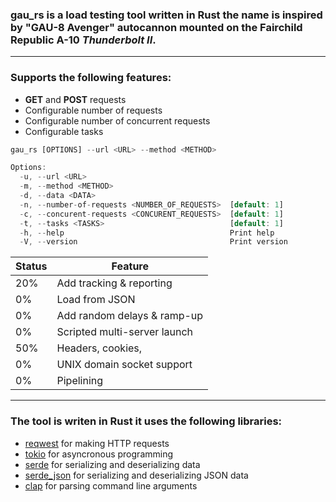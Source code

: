 ### **gau_rs** is a load testing tool written in Rust the name is inspired by "**GAU-8 Avenger**" autocannon mounted on the **Fairchild Republic A-10** ***Thunderbolt II***. 
---

### Supports the following features:

- **GET** and **POST** requests
- Configurable number of requests
- Configurable number of concurrent requests
- Configurable tasks

```rust
gau_rs [OPTIONS] --url <URL> --method <METHOD>
```
```rust
Options:
  -u, --url <URL>
  -m, --method <METHOD>
  -d, --data <DATA>
  -n, --number-of-requests <NUMBER_OF_REQUESTS>  [default: 1]
  -c, --concurent-requests <CONCURENT_REQUESTS>  [default: 1]
  -t, --tasks <TASKS>                            [default: 1]
  -h, --help                                     Print help
  -V, --version                                  Print version
  ```

| Status | Feature |
| --- | -------------------------- |
20%	|  Add tracking & reporting  |
0%	|  Load from JSON |
0%  |  Add random delays & ramp-up |
0%  |  Scripted multi-server launch |
50%  |  Headers, cookies, | 
0%  |  UNIX domain socket support |
0%  |  Pipelining |




---
### The tool is writen in Rust it uses the following libraries:
- [reqwest](https://docs.rs/reqwest/0.11.3/reqwest/) for making HTTP requests
- [tokio](https://docs.rs/tokio/1.0.1/tokio/) for asyncronous programming
- [serde](https://docs.rs/serde/1.0.123/serde/) for serializing and deserializing data
- [serde_json](https://docs.rs/serde_json/1.0.64/serde_json/) for serializing and deserializing JSON data
- [clap](https://docs.rs/clap/2.33.3/clap/) for parsing command line arguments
